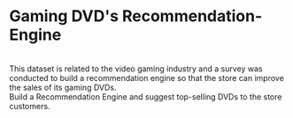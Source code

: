 # Gaming DVD's Recommendation-Engine
<br>
This dataset is related to the video gaming industry and a survey was conducted to build a recommendation engine so that the store can improve the sales of its gaming DVDs. 
<br>
Build a Recommendation Engine and suggest top-selling DVDs to the store customers.

